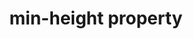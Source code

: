 ---
title: "min-height property"
description: "Sets the minimum height of an element."
category: css
last_test_date: "2021-11-29"
test_url: "/tests/css-width-height.html"
test_results_url: "https://app.emailonacid.com/app/acidtest/OyakEYuRTOxGB2hvK9C0F3lsjxpwtUJXZJPrixqyF8gEI/list"
stats: {
    apple-mail: {
        macos: {
            "15":"y"
        },
        ios: {
            "15":"y"
        }
    },
    gmail: {
        desktop-webmail: {
            "2021-11":"y"
        },
        ios: {
            "2021-11":"y"
        },
        android: {
            "2021-11":"y"
        },
        mobile-webmail: {
            "2021-11":"y"
        }
    },
    orange: {
        desktop-webmail: {
            "2021-11":"y"
        },
        ios: {
            "2021-11":"y"
        },
        android: {
            "2021-11":"y"
        }
    },
    outlook: {
        windows: {
            "2007":"n",
            "2010":"n",
            "2013":"n",
            "2016":"n",
            "2019":"n"
        },
        windows-mail: {
            "2021-11":"n"
        },
        macos: {
            "16.56":"y"
        },
        outlook-com: {
            "2021-11":"y"
        },
        ios: {
            "2021-11":"y"
        },
        android: {
            "2021-11":"y"
        }
    },
    samsung-email: {
        android: {
            "6.0":"u"
        }
    },
    sfr: {
        desktop-webmail: {
            "2021-11":"y"
        },
        ios: {
            "2021-11":"n"
        },
        android: {
            "2021-11":"y"
        }
    },
    thunderbird: {
        macos: {
            "78.14":"y",
            "91.3.2":"y"
        }
    },
    aol: {
        desktop-webmail: {
            "2021-11":"y"
        },
        ios: {
            "2021-11":"y"
        },
        android: {
            "2021-11":"y"
        }
    },
    yahoo: {
        desktop-webmail: {
            "2021-11":"y"
        },
        ios: {
            "2021-11":"y"
        },
        android: {
            "2021-11":"y"
        }
    },
    protonmail: {
        desktop-webmail: {
            "2021-11":"y"
        },
        ios: {
            "2021-11":"n"
        },
        android: {
            "2021-11":"y"
        }
    },
    hey: {
        desktop-webmail: {
            "2021-11":"y"
        }
    },
    mail-ru: {
        desktop-webmail: {
            "2021-11":"y"
        }
    },
    fastmail: {
        desktop-webmail: {
            "2021-11": "y"
        }
    },
    laposte: {
        desktop-webmail: {
            "2021-11": "y"
        }
    }
}
links: {
    "Can I use: min-height":"https://caniuse.com/mdn-css_properties_min-height",
    "MDN: min-height":"https://developer.mozilla.org/en-US/docs/Web/CSS/min-height"
}
---